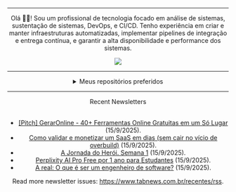 <div align="center">
<hr>
<p>Olá 👋🏾! Sou um profissional de tecnologia focado em análise de sistemas, sustentação de sistemas, DevOps, e CI/CD. Tenho experiência em criar e manter infraestruturas automatizadas, implementar pipelines de integração e entrega contínua, e garantir a alta disponibilidade e performance dos sistemas.</p>
  <img src="https://media.giphy.com/media/yAGIvCiwPJn5C/giphy.gif">
<hr>
  <details>
  <summary>Meus repositórios preferidos</summary>
  <br />
  Alguns dos meus melhores repositórios:
  <br />
<br />
  <ul><li><a href=https://github.com/commitgeist/aluratube target="_blank" rel="noopener noreferrer">commitgeist/aluratube</a> (<b>0</b> ✨ and <b>0</b> 🍴): Aluratube - Desenvolvido durante a imersão React da Alura no final de 2022</li><li><a href=https://github.com/commitgeist/nlw-ia target="_blank" rel="noopener noreferrer">commitgeist/nlw-ia</a> (<b>0</b> ✨ and <b>0</b> 🍴): Projeto desenvolvido durante a NLW IA - Usando a API da OPENAI</li><li><a href=https://github.com/commitgeist/nlw-journey-ia target="_blank" rel="noopener noreferrer">commitgeist/nlw-journey-ia</a> (<b>0</b> ✨ and <b>0</b> 🍴): NLW IA - Agent de viagens usando python + langchain + GPT</li>
<li>More coming soon :).</li>
</ul>
  </details>
  <hr/>
    <summary>Recent Newsletters</summary>
  <br />
  <ul>
    <li><a href=https://www.tabnews.com.br/gmasson/pitch-geraronline-40-ferramentas-online-gratuitas-em-um-so-lugar target="_blank" rel="noopener noreferrer">[Pitch] GerarOnline - 40+ Ferramentas Online Gratuitas em um Só Lugar</a> (15/9/2025).</li><li><a href=https://www.tabnews.com.br/alone/como-validar-e-monetizar-um-saas-em-dias-sem-cair-no-vicio-de-overbuild target="_blank" rel="noopener noreferrer">Como validar e monetizar um SaaS em dias (sem cair no vício de overbuild)</a> (15/9/2025).</li><li><a href=https://www.tabnews.com.br/Plagarium/a-jornada-do-heroi-semana-1 target="_blank" rel="noopener noreferrer">A Jornada do Herói. Semana 1</a> (15/9/2025).</li><li><a href=https://www.tabnews.com.br/moranguinho/perplixity-ai-free-por-1-ano-para-estudantes target="_blank" rel="noopener noreferrer">Perplixity AI Pro Free por 1 ano para Estudantes</a> (15/9/2025).</li><li><a href=https://www.tabnews.com.br/01daengenharia/a-real-o-que-e-ser-um-engenheiro-de-software target="_blank" rel="noopener noreferrer">A real: O que é ser um engenheiro de software?</a> (15/9/2025).</li>
  </ul>
<p>Read more newsletter issues: <a href="https://www.tabnews.com.br/recentes/rss">https://www.tabnews.com.br/recentes/rss</a>.</p>
  </details>
